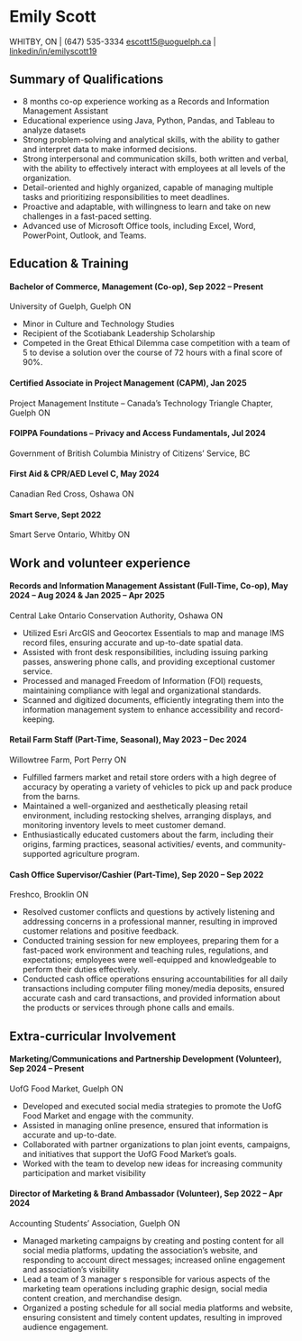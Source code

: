 # Emily Scott
WHITBY, ON | (647) 535-3334
[escott15@uoguelph.ca](mailto:escott15@uoguelph.ca) | [linkedin/in/emilyscott19](https://www.linkedin.com/in/emilyscott19/)

## Summary of Qualifications
- 8 months co-op experience working as a Records and Information Management Assistant
- Educational experience using Java, Python, Pandas, and Tableau to analyze datasets
- Strong problem-solving and analytical skills, with the ability to gather and interpret data to make informed decisions.
- Strong interpersonal and communication skills, both written and verbal, with the ability to effectively interact with employees at all levels of the organization.
- Detail-oriented and highly organized, capable of managing multiple tasks and prioritizing responsibilities to meet deadlines.
- Proactive and adaptable, with willingness to learn and take on new challenges in a fast-paced setting.
- Advanced use of Microsoft Office tools, including Excel, Word, PowerPoint, Outlook, and Teams.

## **Education & Training**
#### Bachelor of Commerce, Management (Co-op), Sep 2022 – Present
University of Guelph, Guelph ON          
- Minor in Culture and Technology Studies
- Recipient of the Scotiabank Leadership Scholarship
- Competed in the Great Ethical Dilemma case competition with a team of 5 to devise a solution over the course of 72 hours with a final score of 90%.

#### Certified Associate in Project Management (CAPM), Jan 2025
Project Management Institute – Canada’s Technology Triangle Chapter, Guelph ON

#### FOIPPA Foundations – Privacy and Access Fundamentals, Jul 2024
Government of British Columbia Ministry of Citizens’ Service, BC

#### First Aid & CPR/AED Level C, May 2024
Canadian Red Cross, Oshawa ON

#### Smart Serve, Sept 2022
Smart Serve Ontario, Whitby ON

## Work and volunteer experience
#### Records and Information Management Assistant (Full-Time, Co-op), May 2024 – Aug 2024 & Jan 2025 – Apr 2025
Central Lake Ontario Conservation Authority, Oshawa ON
- Utilized Esri ArcGIS and Geocortex Essentials to map and manage IMS record files, ensuring accurate and up-to-date spatial data.
- Assisted with front desk responsibilities, including issuing parking passes, answering phone calls, and providing exceptional customer service.
- Processed and managed Freedom of Information (FOI) requests, maintaining compliance with legal and organizational standards.
- Scanned and digitized documents, efficiently integrating them into the information management system to enhance accessibility and record-keeping.

#### Retail Farm Staff (Part-Time, Seasonal), May 2023 – Dec 2024
Willowtree Farm, Port Perry ON
- Fulfilled farmers market and retail store orders with a high degree of accuracy by operating a variety of vehicles to pick up and pack produce from the barns.
- Maintained a well-organized and aesthetically pleasing retail environment, including restocking shelves, arranging displays, and monitoring inventory levels to meet customer demand.
- Enthusiastically educated customers about the farm, including their origins, farming practices, seasonal activities/ events, and community-supported agriculture program.

#### Cash Office Supervisor/Cashier (Part-Time), Sep 2020 – Sep 2022
Freshco, Brooklin ON
- Resolved customer conflicts and questions by actively listening and addressing concerns in a professional manner, resulting in improved customer relations and positive feedback.
- Conducted training session for new employees, preparing them for a fast-paced work environment and teaching rules, regulations, and expectations; employees were well-equipped and knowledgeable to perform their duties effectively.
- Conducted cash office operations ensuring accountabilities for all daily transactions including computer filing money/media deposits, ensured accurate cash and card transactions, and provided information about the products or services through phone calls and emails.

## Extra-curricular Involvement
#### Marketing/Communications and Partnership Development (Volunteer), Sep 2024 – Present
UofG Food Market, Guelph ON
- Developed and executed social media strategies to promote the UofG Food Market and engage with the community.
- Assisted in managing online presence, ensured that information is accurate and up-to-date.
- Collaborated with partner organizations to plan joint events, campaigns, and initiatives that support the UofG Food Market’s goals.
- Worked with the team to develop new ideas for increasing community participation and market visibility

#### Director of Marketing & Brand Ambassador (Volunteer), Sep 2022 – Apr 2024
Accounting Students’ Association, Guelph ON
- Managed marketing campaigns by creating and posting content for all social media platforms, updating the association’s website, and responding to account direct messages; increased online engagement and association’s visibility
- Lead a team of 3 manager s responsible for various aspects of the marketing team operations including graphic design, social media content creation, and merchandise design.
- Organized a posting schedule for all social media platforms and website, ensuring consistent and timely content updates, resulting in improved audience engagement.